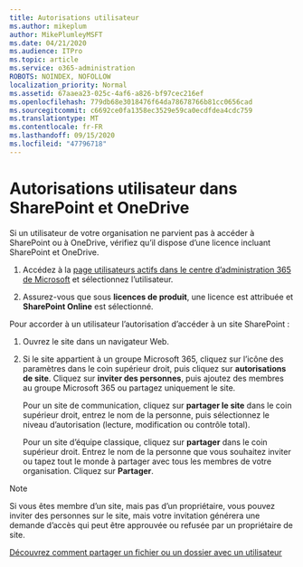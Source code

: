 ```yaml
---
title: Autorisations utilisateur
ms.author: mikeplum
author: MikePlumleyMSFT
ms.date: 04/21/2020
ms.audience: ITPro
ms.topic: article
ms.service: o365-administration
ROBOTS: NOINDEX, NOFOLLOW
localization_priority: Normal
ms.assetid: 67aaea23-025c-4af6-a826-bf97cec216ef
ms.openlocfilehash: 779db68e3018476f64da78678766b81cc0656cad
ms.sourcegitcommit: c6692ce0fa1358ec3529e59ca0ecdfdea4cdc759
ms.translationtype: MT
ms.contentlocale: fr-FR
ms.lasthandoff: 09/15/2020
ms.locfileid: "47796718"
---
```

# <a name="user-permissions-in-sharepoint-and-onedrive"></a>Autorisations utilisateur dans SharePoint et OneDrive

Si un utilisateur de votre organisation ne parvient pas à accéder à SharePoint ou à OneDrive, vérifiez qu’il dispose d’une licence incluant SharePoint et OneDrive. 
  
1. Accédez à la [page utilisateurs actifs dans le centre d’administration 365 de Microsoft](https://portal.office.com/adminportal/home#/users) et sélectionnez l’utilisateur. 
    
2. Assurez-vous que sous **licences de produit**, une licence est attribuée et **SharePoint Online** est sélectionné. 
    
 Pour accorder à un utilisateur l’autorisation d’accéder à un site SharePoint : 
  
1. Ouvrez le site dans un navigateur Web.
    
2. Si le site appartient à un groupe Microsoft 365, cliquez sur l’icône des paramètres dans le coin supérieur droit, puis cliquez sur **autorisations de site**. Cliquez sur **inviter des personnes**, puis ajoutez des membres au groupe Microsoft 365 ou partagez uniquement le site. 
    
    Pour un site de communication, cliquez sur **partager le site** dans le coin supérieur droit, entrez le nom de la personne, puis sélectionnez le niveau d’autorisation (lecture, modification ou contrôle total). 
    
    Pour un site d’équipe classique, cliquez sur **partager** dans le coin supérieur droit. Entrez le nom de la personne que vous souhaitez inviter ou tapez tout le monde à partager avec tous les membres de votre organisation. Cliquez sur **Partager**.
    
> [!NOTE]
> Si vous êtes membre d’un site, mais pas d’un propriétaire, vous pouvez inviter des personnes sur le site, mais votre invitation générera une demande d’accès qui peut être approuvée ou refusée par un propriétaire de site. 
  
[Découvrez comment partager un fichier ou un dossier avec un utilisateur](https://go.microsoft.com/fwlink/?linkid=533408)
  


